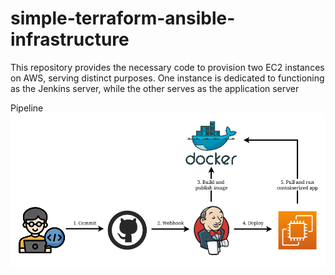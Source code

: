 # simple-terraform-ansible-infrastructure
This repository provides the necessary code to provision two EC2 instances on AWS, serving distinct purposes. One instance is dedicated to functioning as the Jenkins server, while the other serves as the application server

Pipeline
![Pipeline](pipeline.png)
